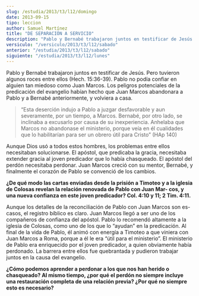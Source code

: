 ```yaml
---
slug: /estudia/2013/t3/l12/domingo
date: 2013-09-15
tipo: leccion
author: Samuel Martínez
title: "DE SEPARACIÓN A SERVICIO"
description: "Pablo y Bernabé trabajaron juntos en testificar de Jesús. Pero tuvieron algunos roces entre ellos (Hech. 15:36-39). Pablo no podía confiar en alguien tan miedoso como Juan Marcos. Los peligros potenciales de la predicación del evangelio habían hecho que Juan Marcos abandonara a Pablo y a Bernabé anteriormente..."
versiculo: "/versiculo/2013/t3/l12/sabado"
anterior: "/estudia/2013/t3/l12/sabado"
siguiente: "/estudia/2013/t3/l12/lunes"
---
```


Pablo y Bernabé trabajaron juntos en testificar de Jesús. Pero tuvieron algunos roces entre ellos (Hech. 15:36-39). Pablo no podía confiar en alguien tan miedoso como Juan Marcos. Los peligros potenciales de la predicación del evangelio habían hecho que Juan Marcos abandonara a Pablo y a Bernabé anteriormente, y volviera a casa.

> “Esta deserción indujo a Pablo a juzgar desfavorable y aun severamente, por un tiempo, a Marcos. Bernabé, por otro lado, se inclinaba a excusarlo por causa de su inexperiencia. Anhelaba que Marcos no abandonase el ministerio, porque veía en él cualidades que lo habilitarían para ser un obrero útil para Cristo” (HAp 140)

Aunque Dios usó a todos estos hombres, los problemas entre ellos necesitaban solucionarse. El apóstol, que predicaba la gracia, necesitaba extender gracia al joven predicador que lo había chasqueado. El apóstol del perdón necesitaba perdonar. Juan Marcos creció con su mentor, Bernabé, y finalmente el corazón de Pablo se convenció de los cambios.

**¿De qué modo las cartas enviadas desde la prisión a Timoteo y a la iglesia de Colosas revelan la relación renovada de Pablo con Juan Mar- cos, y una nueva confianza en este joven predicador? Col. 4:10 y 11; 2 Tim. 4:11.**

Aunque los detalles de la reconciliación de Pablo con Juan Marcos son es- casos, el registro bíblico es claro. Juan Marcos llegó a ser uno de los compañeros de confianza del apóstol. Pablo lo recomendó altamente a la iglesia de Colosas, como uno de los que lo “ayudan” en la predicación. Al final de la vida de Pablo, él animó con energía a Timoteo a que viniera con Juan Marcos a Roma, porque a él le era “útil para el ministerio”. El ministerio de Pablo era enriquecido por el joven predicador, a quien obviamente había perdonado. La barrera entre ellos fue quebrantada y pudieron trabajar juntos en la causa del evangelio.

**¿Cómo podemos aprender a perdonar a los que nos han herido o chasqueado? Al mismo tiempo, ¿por qué el perdón no siempre incluye una restauración completa de una relación previa? ¿Por qué no siempre esto es necesario?**
